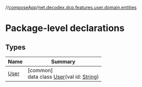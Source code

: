//[composeApp](../../index.md)/[net.decodex.dcp.features.user.domain.entities](index.md)

# Package-level declarations

## Types

| Name | Summary |
|---|---|
| [User](-user/index.md) | [common]<br>data class [User](-user/index.md)(val id: [String](https://kotlinlang.org/api/latest/jvm/stdlib/kotlin/-string/index.html)) |
